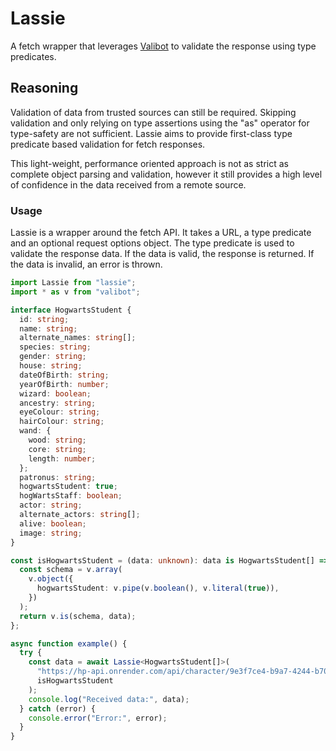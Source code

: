 # Lassie

A fetch wrapper that leverages [Valibot](https://valibot.dev/) to validate the response using type predicates.

## Reasoning

Validation of data from trusted sources can still be required. Skipping validation and only relying on type assertions using the "as" operator for type-safety are not sufficient. Lassie aims to provide first-class type predicate based validation for fetch responses.

This light-weight, performance oriented approach is not as strict as complete object parsing and validation, however it still provides a high level of confidence in the data received from a remote source.

### Usage

Lassie is a wrapper around the fetch API. It takes a URL, a type predicate and an optional request options object. The type predicate is used to validate the response data. If the data is valid, the response is returned. If the data is invalid, an error is thrown.

```ts
import Lassie from "lassie";
import * as v from "valibot";

interface HogwartsStudent {
  id: string;
  name: string;
  alternate_names: string[];
  species: string;
  gender: string;
  house: string;
  dateOfBirth: string;
  yearOfBirth: number;
  wizard: boolean;
  ancestry: string;
  eyeColour: string;
  hairColour: string;
  wand: {
    wood: string;
    core: string;
    length: number;
  };
  patronus: string;
  hogwartsStudent: true;
  hogWartsStaff: boolean;
  actor: string;
  alternate_actors: string[];
  alive: boolean;
  image: string;
}

const isHogwartsStudent = (data: unknown): data is HogwartsStudent[] => {
  const schema = v.array(
    v.object({
      hogwartsStudent: v.pipe(v.boolean(), v.literal(true)),
    })
  );
  return v.is(schema, data);
};

async function example() {
  try {
    const data = await Lassie<HogwartsStudent[]>(
      "https://hp-api.onrender.com/api/character/9e3f7ce4-b9a7-4244-b709-dae5c1f1d4a8",
      isHogwartsStudent
    );
    console.log("Received data:", data);
  } catch (error) {
    console.error("Error:", error);
  }
}


